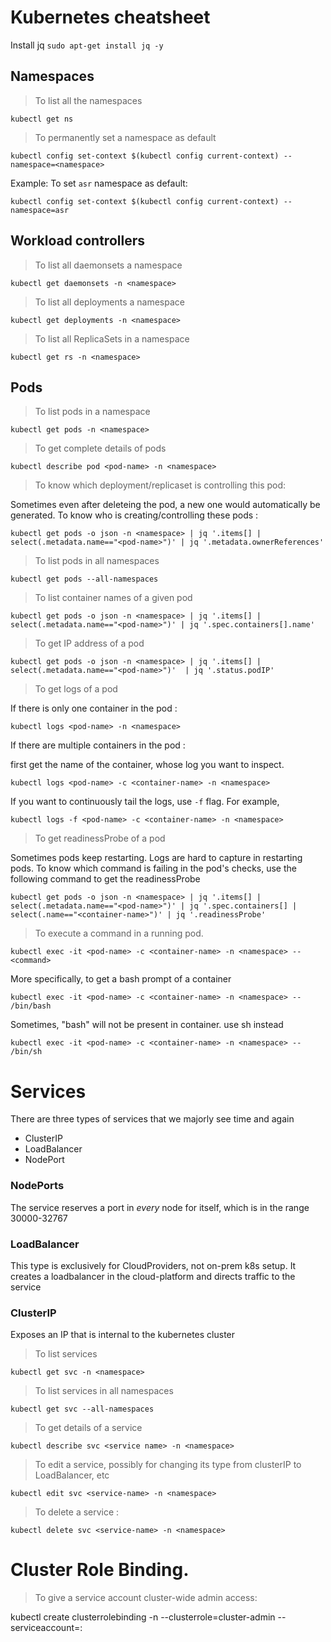 # Kubernetes cheatsheet 
Install jq
`sudo apt-get install jq -y`


## Namespaces


> To list all the namespaces

`kubectl get ns`

> To permanently set a namespace as default

`kubectl config set-context $(kubectl config current-context) --namespace=<namespace>`

Example: To set `asr` namespace as default:

`kubectl config set-context $(kubectl config current-context) --namespace=asr`


## Workload controllers

> To list all daemonsets a namespace

`kubectl get daemonsets -n <namespace>`

> To list all deployments a namespace

`kubectl get deployments -n <namespace>`

> To list all ReplicaSets in a namespace

`kubectl get rs -n <namespace>`


## Pods

> To list pods in a namespace

`kubectl get pods -n <namespace>`

> To get complete details of pods

`kubectl describe pod <pod-name> -n <namespace>`

> To know which deployment/replicaset is controlling this pod:

Sometimes even after deleteing the pod, a new one would automatically be generated. To know who is creating/controlling these pods :

`kubectl get pods -o json -n <namespace> | jq '.items[] | select(.metadata.name=="<pod-name>")' | jq '.metadata.ownerReferences'`

> To list pods in all namespaces

`kubectl get pods --all-namespaces`


> To list container names of a given pod

`kubectl get pods -o json -n <namespace> | jq '.items[] | select(.metadata.name=="<pod-name>")' | jq '.spec.containers[].name'`


> To get IP address of a pod

`kubectl get pods -o json -n <namespace> | jq '.items[] | select(.metadata.name=="<pod-name>")'  | jq '.status.podIP'`


> To get logs of a pod

If there is only one container in the pod :

`kubectl logs <pod-name> -n <namespace>`

If there are multiple containers in the pod :

first get the name of the container, whose log you want to inspect.

`kubectl logs <pod-name> -c <container-name> -n <namespace>`

If you want to continuously tail the logs, use `-f` flag. For example,

`kubectl logs -f <pod-name> -c <container-name> -n <namespace>`


> To get readinessProbe of a pod

Sometimes pods keep restarting. Logs are hard to capture in restarting pods. To know which command is failing in the pod's checks, use the following command to get the readinessProbe

`kubectl get pods -o json -n <namespace> | jq '.items[] | select(.metadata.name=="<pod-name>")' | jq '.spec.containers[] | select(.name=="<container-name>")' | jq '.readinessProbe'` 


> To execute a command in a running pod.

`kubectl exec -it <pod-name> -c <container-name> -n <namespace> -- <command>`

More specifically, to get a bash prompt of a container

`kubectl exec -it <pod-name> -c <container-name> -n <namespace> -- /bin/bash`

Sometimes, "bash" will not be present in container. use sh instead

`kubectl exec -it <pod-name> -c <container-name> -n <namespace> -- /bin/sh`


# Services

There are three types of services that we majorly see time and again
- ClusterIP
- LoadBalancer
- NodePort

### NodePorts
The service reserves a port in *every* node for itself,  which is in the range 30000-32767

### LoadBalancer
This type is exclusively for CloudProviders, not on-prem k8s setup. It creates
a loadbalancer in the cloud-platform and directs traffic to the service

### ClusterIP
Exposes an IP that is internal to the kubernetes cluster


> To list services

`kubectl get svc -n <namespace>`


> To list services in all namespaces

`kubectl get svc --all-namespaces`


> To get details of a service

`kubectl describe svc <service name> -n <namespace>`

> To edit a service, possibly for changing its type from clusterIP to
> LoadBalancer, etc

`kubectl edit svc <service-name> -n <namespace>`

> To delete a service :

`kubectl delete svc <service-name> -n <namespace>`


# Cluster Role Binding.

> To give a service account cluster-wide admin access:

kubectl create clusterrolebinding <cluster role binding name> -n <namespace>  --clusterrole=cluster-admin --serviceaccount=<namespace>:<account-name>


